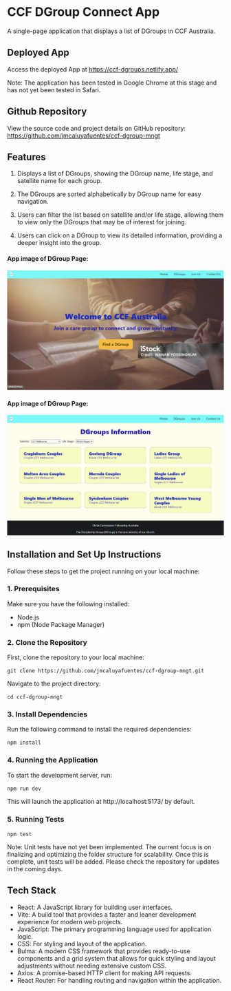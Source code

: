 # CCF DGroup Connect App

A single-page application that displays a list of DGroups in CCF Australia.

## Deployed App

Access the deployed App at https://ccf-dgroups.netlify.app/

Note: The application has been tested in Google Chrome at this stage and has not yet been tested in Safari.

## Github Repository

View the source code and project details on GitHub repository: https://github.com/jmcaluyafuentes/ccf-dgroup-mngt

## Features

1. Displays a list of DGroups, showing the DGroup name, life stage, and satellite name for each group.

2. The DGroups are sorted alphabetically by DGroup name for easy navigation.

3. Users can filter the list based on satellite and/or life stage, allowing them to view only the DGroups that may be of interest for joining.

4. Users can click on a DGroup to view its detailed information, providing a deeper insight into the group.

#### App image of DGroup Page:

![Screenshot of home page](./docs/HomePage.png)

#### App image of DGroup Page:

![Screenshot of page that displays all dgroups](./docs/DGroupPage.png)

## Installation and Set Up Instructions

Follow these steps to get the project running on your local machine:

### 1. Prerequisites

Make sure you have the following installed:

- Node.js  
- npm (Node Package Manager)

### 2. Clone the Repository

First, clone the repository to your local machine:

```
git clone https://github.com/jmcaluyafuentes/ccf-dgroup-mngt.git
```

Navigate to the project directory:

```
cd ccf-dgroup-mngt
```

### 3. Install Dependencies

Run the following command to install the required dependencies:

```
npm install
```

### 4. Running the Application

To start the development server, run:

```
npm run dev
```

This will launch the application at http://localhost:5173/ by default.

### 5. Running Tests

```
npm test
```

Note: Unit tests have not yet been implemented. The current focus is on finalizing and optimizing the folder structure for scalability. Once this is complete, unit tests will be added. Please check the repository for updates in the coming days.

## Tech Stack

- React: A JavaScript library for building user interfaces.
- Vite: A build tool that provides a faster and leaner development experience for modern web projects.
- JavaScript: The primary programming language used for application logic.
- CSS: For styling and layout of the application.
- Bulma: A modern CSS framework that provides ready-to-use components and a grid system that allows for quick styling and layout adjustments without needing extensive custom CSS.
- Axios: A promise-based HTTP client for making API requests.
- React Router: For handling routing and navigation within the application.
